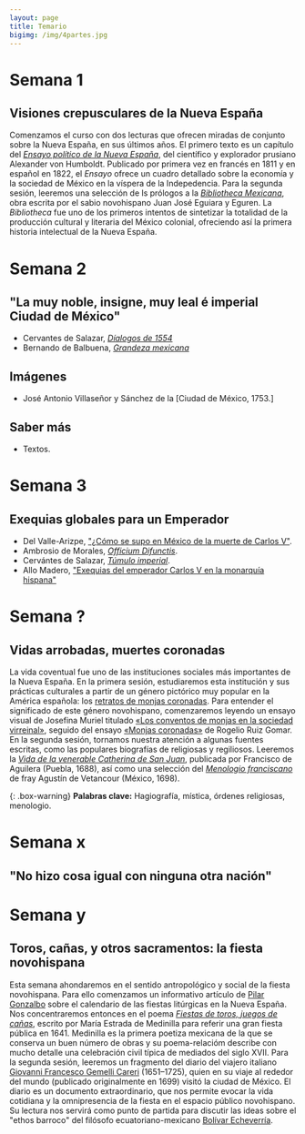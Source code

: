 ```yaml
---
layout: page
title: Temario
bigimg: /img/4partes.jpg
---
```




# Semana 1

## Visiones crepusculares de la Nueva España

Comenzamos el curso con dos lecturas que ofrecen miradas de conjunto sobre la Nueva España, en sus últimos años. El primero texto es un capítulo del [*Ensayo político de la Nueva España*](), del científico y explorador prusiano Alexander von Humboldt. Publicado por primera vez en francés en 1811 y en español en 1822, el *Ensayo* ofrece un cuadro detallado sobre la economía y la sociedad de México en la víspera de la Indepedencia. Para la segunda sesión, leeremos una selección de ls prólogos a la [*Bibliotheca Mexicana*](), obra escrita por el sabio novohispano Juan José Eguiara y Eguren. La *Bibliotheca* fue uno de los primeros intentos de sintetizar la totalidad de la producción cultural y literaria del México colonial, ofreciendo así la primera historia intelectual de la Nueva España.

# Semana 2

## "La muy noble, insigne, muy leal é imperial Ciudad de México"

- Cervantes de Salazar, [*Díalogos de 1554*]()
- Bernando de Balbuena, [*Grandeza mexicana*]()

## Imágenes 

- José Antonio Villaseñor y Sánchez de la [Ciudad de México, 1753.]

## Saber más

- Textos. 

# Semana 3

## Exequias globales para un Emperador

- Del Valle-Arizpe, ["¿Cómo se supo en México de la muerte de Carlos V"]().
- Ambrosio de Morales, [*Officium Difunctis*]().
- Cervántes de Salazar, [*Túmulo imperial*]().
- Allo Madero, ["Exequias del emperador Carlos V en la monarquía hispana"]()

# Semana ?

## Vidas arrobadas, muertes coronadas 

La vida coventual fue uno de las instituciones sociales más importantes de la Nueva España. En la primera sesión, estudiaremos esta institución y sus prácticas culturales a partir de un género pictórico muy popular en la América española: los [retratos de monjas coronadas](https://www.letraslibres.com/mexico-espana/monjas-coronadas-una-exposicion-pintura-novohispana). Para entender el significado de este género novohispano, comenzaremos leyendo un ensayo visual de Josefina Muriel titulado [«Los conventos de monjas en la sociedad virreinal»](https://drive.google.com/file/d/1IeKalbKkY1AmQv_tKxQMpRuIijg02wdB/view?usp=sharing), seguido del ensayo [«Monjas coronadas»](https://drive.google.com/file/d/1QwWesZYVviKxC3QKGaOl7EBIYS_2b25R/view?usp=sharing) de Rogelio Ruiz Gomar. 
En la segunda sesión, tornamos nuestra atención a algunas fuentes escritas, como las populares biografías de religiosas y regiliosos.
Leeremos la [*Vida de la venerable Catherina de San Juan*](https://drive.google.com/file/d/1vXrABgEm7HKfd7M_oaAfeurGxZX1nWGD/view?usp=sharing), publicada por Francisco de Aguilera (Puebla, 1688), así como una selección del [*Menologio franciscano*](https://drive.google.com/file/d/1vXrABgEm7HKfd7M_oaAfeurGxZX1nWGD/view?usp=sharing) de fray Agustín de Vetancour (México, 1698).

{: .box-warning}
**Palabras clave:** Hagiografía, mística, órdenes religiosas, menologio.

# Semana x

## "No hizo cosa igual con ninguna otra nación"

# Semana y

## Toros, cañas, y otros sacramentos: la fiesta novohispana

Esta semana ahondaremos en el sentido antropológico y social de la fiesta novohispana. Para ello comenzamos un informativo artículo de [Pilar Gonzalbo]() sobre el calendario de las fiestas litúrgicas en la Nueva España. Nos concentraremos entonces en el poema [*Fiestas de toros, juegos de cañas*](), escrito por María Estrada de Medinilla para referir una gran fiesta pública en 1641. Medinilla es la primera poetiza mexicana de la que se conserva un buen número de obras y su poema-relacióm describe con mucho detalle una celebración civil típica de mediados del siglo XVII. Para la segunda sesión, leeremos un fragmento del diario del viajero italiano [Giovanni Francesco Gemelli Careri]() (1651–1725), quien en su viaje al rededor del mundo (publicado originalmente en 1699) visitó la ciudad de México. El diario es un documento extraordinario, que nos permite evocar la vida cotidiana y la omnipresencia de la fiesta en el espacio público novohispano. Su lectura nos servirá como punto de partida para discutir las ideas sobre el "ethos barroco" del filósofo ecuatoriano-mexicano [Bolívar Echeverría]().
